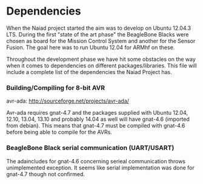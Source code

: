 Dependencies
============
When the Naiad project started the aim was to develop on Ubuntu 12.04.3 LTS.
During the first "state of the art phase" the BeagleBone Blacks were chosen as
board for the Mission Control System and another for the Sensor Fusion. The goal
here was to run Ubuntu 12.04 for ARMhf on these.

Throughout the development phase we have hit some obstacles on the way when it
comes to dependencies on different packages/libraries. This file will include
a complete list of the dependencies the Naiad Project has.


### Building/Compiling for 8-bit AVR
avr-ada: http://sourceforge.net/projects/avr-ada/

Avr-ada requires gnat-4.7 and the packages supplied with Ubuntu 12.04, 12.10,
13.04, 13.10 and probably 14.04 as well will have gnat-4.6 (imported from debian).
This means that gnat-4.7 must be compiled with gnat-4.6 before being able to
compile for the AVRs.

### BeagleBone Black serial communication (UART/USART)
The adaincludes for gnat-4.6 concerning serieal communication throws unimplemented
exception. It seems like serial implementation was done for gnat-4.7 though
not confirmed.
